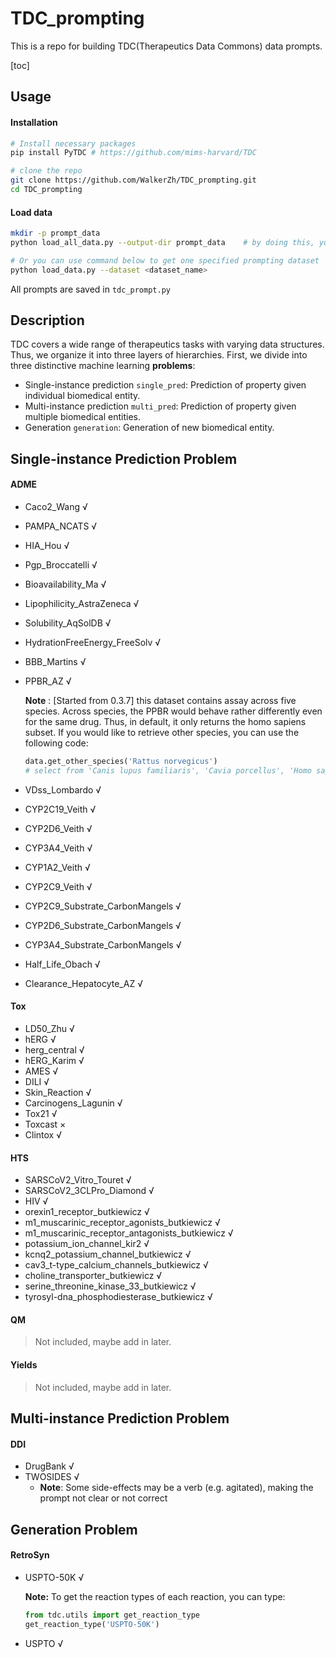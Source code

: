 # TDC_prompting

This is a repo for building TDC(Therapeutics Data Commons) data prompts.

[toc]

## Usage

#### Installation

```bash
# Install necessary packages
pip install PyTDC # https://github.com/mims-harvard/TDC

# clone the repo
git clone https://github.com/WalkerZh/TDC_prompting.git
cd TDC_prompting
```

#### Load data

```bash
mkdir -p prompt_data
python load_all_data.py	--output-dir prompt_data	# by doing this, you can get a complete prompting data in folder prompt_data

# Or you can use command below to get one specified prompting dataset
python load_data.py --dataset <dataset_name>
```

All prompts are saved in `tdc_prompt.py`

## Description

TDC covers a wide range of therapeutics tasks with varying data structures. Thus, we organize it into three layers of hierarchies. First, we divide into three distinctive machine learning **problems**:

- Single-instance prediction `single_pred`: Prediction of property given individual biomedical entity.
- Multi-instance prediction `multi_pred`: Prediction of property given multiple biomedical entities.
- Generation `generation`: Generation of new biomedical entity.

## Single-instance Prediction Problem

#### ADME

- Caco2_Wang √
- PAMPA_NCATS √
- HIA_Hou √
- Pgp_Broccatelli √
- Bioavailability_Ma √
- Lipophilicity_AstraZeneca √
- Solubility_AqSolDB √
- HydrationFreeEnergy_FreeSolv √
- BBB_Martins √
- PPBR_AZ √

  **Note** : [Started from 0.3.7] this dataset contains assay across five species. Across species, the PPBR would behave rather differently even for the same drug. Thus, in default, it only returns the homo sapiens subset. If you would like to retrieve other species, you can use the following code:

  ```python
  data.get_other_species('Rattus norvegicus')
  # select from 'Canis lupus familiaris', 'Cavia porcellus', 'Homo sapiens', 'Mus musculus', 'Rattus norvegicus', 'all'
  ```
- VDss_Lombardo √
- CYP2C19_Veith √
- CYP2D6_Veith √
- CYP3A4_Veith √
- CYP1A2_Veith √
- CYP2C9_Veith √
- CYP2C9_Substrate_CarbonMangels √
- CYP2D6_Substrate_CarbonMangels √
- CYP3A4_Substrate_CarbonMangels √
- Half_Life_Obach √
- Clearance_Hepatocyte_AZ √

#### Tox

- LD50_Zhu √
- hERG √
- herg_central √
- hERG_Karim √
- AMES √
- DILI √
- Skin_Reaction √
- Carcinogens_Lagunin √
- Tox21 √
- Toxcast ×
- Clintox √

#### HTS

- SARSCoV2_Vitro_Touret √
- SARSCoV2_3CLPro_Diamond √
- HIV √
- orexin1_receptor_butkiewicz √
- m1_muscarinic_receptor_agonists_butkiewicz √
- m1_muscarinic_receptor_antagonists_butkiewicz √
- potassium_ion_channel_kir2 √
- kcnq2_potassium_channel_butkiewicz √
- cav3_t-type_calcium_channels_butkiewicz √
- choline_transporter_butkiewicz √
- serine_threonine_kinase_33_butkiewicz √
- tyrosyl-dna_phosphodiesterase_butkiewicz √

#### QM

> Not included, maybe add in later.

#### Yields

> Not included, maybe add in later.

## Multi-instance Prediction Problem

#### DDI

- DrugBank √
- TWOSIDES √
  - **Note**: Some side-effects may be a verb (e.g. agitated), making the prompt not clear or not correct

## Generation Problem

#### RetroSyn

- USPTO-50K √

  **Note:** To get the reaction types of each reaction, you can type:

  ```python
  from tdc.utils import get_reaction_type
  get_reaction_type('USPTO-50K')
  ```
- USPTO √
